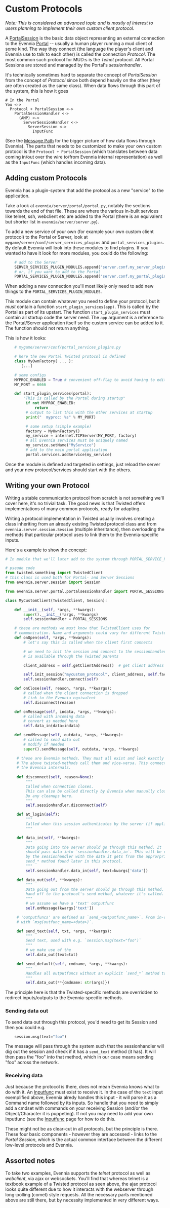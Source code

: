 # Custom Protocols


*Note: This is considered an advanced topic and is mostly of interest to users planning to implement
their own custom client protocol.*


A [PortalSession](../Component/Sessions#Portal-and-Server-Sessions) is the basic data object representing an
external
connection to the Evennia [Portal](../Component/Portal-And-Server) -- usually a human player running a mud client
of some kind.  The way they connect (the language the player's client and Evennia use to talk to
each other) is called the connection *Protocol*. The most common such protocol for MUD:s is the
*Telnet* protocol. All Portal Sessions are stored and managed by the Portal's *sessionhandler*.

It's technically sometimes hard to separate the concept of *PortalSession* from the concept of
*Protocol* since both depend heavily on the other (they are often created as the same class). When
data flows through this part of the system, this is how it goes

```
# In the Portal
You <-> 
  Protocol + PortalSession <-> 
    PortalSessionHandler <->
      (AMP) <-> 
        ServerSessionHandler <->
          ServerSession <->
            InputFunc  
```

(See the [Message Path](./Messagepath) for the bigger picture of how data flows through Evennia). The
parts that needs to be customized to make your own custom protocol is the `Protocol + PortalSession`
(which translates between data coming in/out over the wire to/from Evennia internal representation)
as well as the `InputFunc` (which handles incoming data).

## Adding custom Protocols

Evennia has a plugin-system that add the protocol as a new "service" to the application.

Take a look at `evennia/server/portal/portal.py`, notably the sections towards the end of that file.
These are where the various in-built services like telnet, ssh, webclient etc are added to the
Portal (there is an equivalent but shorter list in `evennia/server/server.py`).

To add a new service of your own (for example your own custom client protocol) to the Portal or
Server, look at  `mygame/server/conf/server_services_plugins` and `portal_services_plugins`. By
default Evennia will look into these modules to find plugins. If you wanted to have it look for more
modules, you could do the following:

```python
    # add to the Server
    SERVER_SERVICES_PLUGIN_MODULES.append('server.conf.my_server_plugins')
    # or, if you want to add to the Portal
    PORTAL_SERVICES_PLUGIN_MODULES.append('server.conf.my_portal_plugins')
```

When adding a new connection you'll most likely only need to add new things to the
`PORTAL_SERVICES_PLUGIN_MODULES`.

This module can contain whatever you need to define your protocol, but it *must* contain a function
`start_plugin_services(app)`. This is called by the Portal as part of its upstart. The function
`start_plugin_services` must contain all startup code the server need.  The `app` argument is a
reference to the Portal/Server application itself so the custom service can be added to it. The
function should not return anything.

This is how it looks:

```python
    # mygame/server/conf/portal_services_plugins.py

    # here the new Portal Twisted protocol is defined
    class MyOwnFactory( ... ):
       [...]

    # some configs
    MYPROC_ENABLED = True # convenient off-flag to avoid having to edit settings all the time
    MY_PORT = 6666

    def start_plugin_services(portal):
        "This is called by the Portal during startup"
         if not MYPROC_ENABLED:
             return
         # output to list this with the other services at startup
         print("  myproc: %s" % MY_PORT)

         # some setup (simple example)
         factory = MyOwnFactory()
         my_service = internet.TCPServer(MY_PORT, factory)
         # all Evennia services must be uniquely named
         my_service.setName("MyService")
         # add to the main portal application
         portal.services.addService(my_service)
```

Once the module is defined and targeted in settings, just reload the server and your new
protocol/services should start with the others.

## Writing your own Protocol

Writing a stable communication protocol from scratch is not something we'll cover here, it's no
trivial task. The good news is that Twisted offers implementations of many common protocols, ready
for adapting.

Writing a protocol implementation in Twisted usually involves creating a class inheriting from an
already existing Twisted protocol class and from `evennia.server.session.Session` (multiple
inheritance), then overloading the methods that particular protocol uses to link them to the
Evennia-specific inputs.

Here's a example to show the concept: 

```python
# In module that we'll later add to the system through PORTAL_SERVICE_PLUGIN_MODULES

# pseudo code 
from twisted.something import TwistedClient
# this class is used both for Portal- and Server Sessions
from evennia.server.session import Session 

from evennia.server.portal.portalsessionhandler import PORTAL_SESSIONS

class MyCustomClient(TwistedClient, Session): 

    def __init__(self, *args, **kwargs): 
        super().__init__(*args, **kwargs)
        self.sessionhandler = PORTAL_SESSIONS

    # these are methods we must know that TwistedClient uses for 
    # communication. Name and arguments could vary for different Twisted protocols
    def onOpen(self, *args, **kwargs):
        # let's say this is called when the client first connects

        # we need to init the session and connect to the sessionhandler. The .factory
        # is available through the Twisted parents

        client_address = self.getClientAddress()  # get client address somehow

        self.init_session("mycustom_protocol", client_address, self.factory.sessionhandler)
        self.sessionhandler.connect(self)

    def onClose(self, reason, *args, **kwargs):
        # called when the client connection is dropped
        # link to the Evennia equivalent
        self.disconnect(reason)

    def onMessage(self, indata, *args, **kwargs): 
        # called with incoming data
        # convert as needed here        
        self.data_in(data=indata) 

    def sendMessage(self, outdata, *args, **kwargs):
        # called to send data out
        # modify if needed        
        super().sendMessage(self, outdata, *args, **kwargs)

     # these are Evennia methods. They must all exist and look exactly like this
     # The above twisted-methods call them and vice-versa. This connects the protocol
     # the Evennia internals.  
     
     def disconnect(self, reason=None): 
         """
         Called when connection closes. 
         This can also be called directly by Evennia when manually closing the connection.
         Do any cleanups here.
         """
         self.sessionhandler.disconnect(self)

     def at_login(self): 
         """
         Called when this session authenticates by the server (if applicable)
         """    

     def data_in(self, **kwargs):
         """
         Data going into the server should go through this method. It 
         should pass data into `sessionhandler.data_in`. THis will be called
         by the sessionhandler with the data it gets from the approrpriate 
         send_* method found later in this protocol. 
         """
         self.sessionhandler.data_in(self, text=kwargs['data'])

     def data_out(self, **kwargs):
         """
         Data going out from the server should go through this method. It should
         hand off to the protocol's send method, whatever it's called.
         """
         # we assume we have a 'text' outputfunc
         self.onMessage(kwargs['text'])

     # 'outputfuncs' are defined as `send_<outputfunc_name>`. From in-code, they are called 
     # with `msg(outfunc_name=<data>)`. 

     def send_text(self, txt, *args, **kwargs): 
         """
         Send text, used with e.g. `session.msg(text="foo")`
         """
         # we make use of the 
         self.data_out(text=txt)

     def send_default(self, cmdname, *args, **kwargs): 
         """
         Handles all outputfuncs without an explicit `send_*` method to handle them.
         """
         self.data_out(**{cmdname: str(args)})

```
The principle here is that the Twisted-specific methods are overridden to redirect inputs/outputs to
the Evennia-specific methods.

### Sending data out

To send data out through this protocol, you'd need to get its Session and then you could e.g. 

```python
    session.msg(text="foo")
```

The message will pass through the system such that the sessionhandler will dig out the session and
check if it has a `send_text` method (it has). It will then pass the "foo" into that method, which
in our case means sending "foo" across the network.

### Receiving data 

Just because the protocol is there, does not mean Evennia knows what to do with it. An
[Inputfunc](../Component/Inputfuncs) must exist to receive it. In the case of the `text` input exemplified above,
Evennia alredy handles this input - it will parse it as a Command name followed by its inputs. So
handle that you need to simply add a cmdset with commands on your receiving Session (and/or the
Object/Character it is puppeting). If not you may need to add your own Inputfunc (see the
[Inputfunc](../Component/Inputfuncs) page for how to do this.

These might not be as clear-cut in all protocols, but the principle is there. These four basic
components - however they are accessed - links to the *Portal Session*, which is the actual common
interface between the different low-level protocols and Evennia.

## Assorted notes

To take two examples, Evennia supports the *telnet* protocol as well as *webclient*, via ajax or
websockets. You'll find that whereas telnet is a textbook example of a Twisted protocol as seen
above, the ajax protocol looks quite different due to how it interacts with the
webserver through long-polling (comet) style requests. All the necessary parts
mentioned above are still there, but by necessity implemented in very different
ways. 